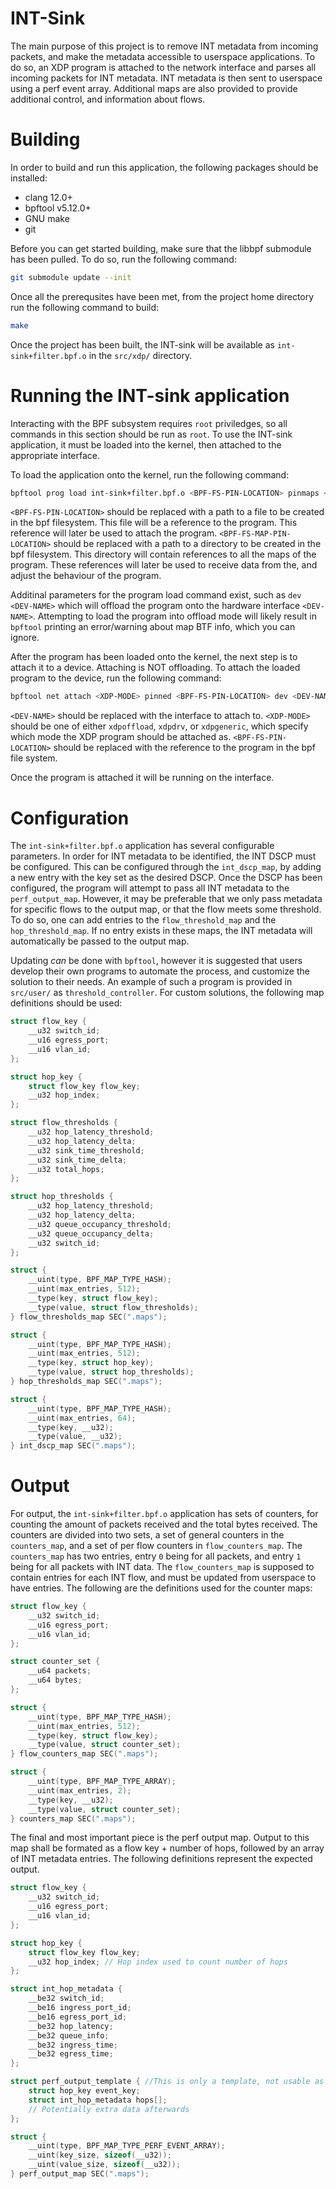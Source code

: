 # INT-Sink

The main purpose of this project is to remove INT metadata from incoming packets,
and make the metadata accessible to userspace applications.
To do so, an XDP program is attached to the network interface
and parses all incoming packets for INT metadata.
INT metadata is then sent to userspace using
a perf event array.
Additional maps are also provided to provide additional control,
and information about flows.

# Building

In order to build and run this application,
the following packages should be installed:

 - clang 12.0+
 - bpftool v5.12.0+
 - GNU make
 - git

Before you can get started building,
make sure that the libbpf submodule has been pulled.
To do so, run the following command:

```bash
git submodule update --init
```

Once all the prerequsites have been met,
from the project home directory
run the following command to build:

```bash
make
```

Once the project has been built,
the INT-sink will be available
as `int-sink+filter.bpf.o` in the `src/xdp/`
directory.

# Running the INT-sink application

Interacting with the BPF subsystem
requires `root` priviledges,
so all commands in this section should
be run as `root`.
To use the INT-sink application,
it must be loaded into the kernel,
then attached to the appropriate interface.

To load the application onto the kernel,
run the following command:

```bash
bpftool prog load int-sink+filter.bpf.o <BPF-FS-PIN-LOCATION> pinmaps <BPF-FS-MAP-PIN-LOCATION>
```

`<BPF-FS-PIN-LOCATION>` should be replaced with a path to a file
to be created in the bpf filesystem.
This file will be a reference to the program.
This reference will later be used to attach the program.
`<BPF-FS-MAP-PIN-LOCATION>` should be replaced with a path
to a directory to be created in the bpf filesystem.
This directory will contain references to all the maps of the program.
These references will later be used to receive data from the,
and adjust the behaviour of the program.

Additinal parameters for the program load command exist,
such as `dev <DEV-NAME>` which will offload
the program onto the hardware interface `<DEV-NAME>`.
Attempting to load the program into offload mode
will likely result in `bpftool` printing an error/warning
about map BTF info, which you can ignore.

After the program has been loaded onto the kernel,
the next step is to attach it to a device.
Attaching is NOT offloading.
To attach the loaded program to the device,
run the following command:

```bash
bpftool net attach <XDP-MODE> pinned <BPF-FS-PIN-LOCATION> dev <DEV-NAME>
```

`<DEV-NAME>` should be replaced with the interface to attach to.
`<XDP-MODE>` should be one of either `xdpoffload`, `xdpdrv`,
or `xdpgeneric`, which specify which mode the XDP
program should be attached as.
`<BPF-FS-PIN-LOCATION>` should be replaced with the reference
to the program in the bpf file system.

Once the program is attached it will be running
on the interface.

# Configuration

The `int-sink+filter.bpf.o` application has several configurable parameters.
In order for INT metadata to be identified,
the INT DSCP must be configured.
This can be configured through the
`int_dscp_map`, by adding a new entry with
the key set as the desired DSCP.
Once the DSCP has been configured,
the program will attempt to pass all
INT metadata to the `perf_output_map`.
However, it may be preferable that we only pass
metadata for specific flows to the output map,
or that the flow meets some threshold.
To do so, one can add entries to the
`flow_threshold_map` and the `hop_threshold_map`.
If no entry exists in these maps,
the INT metadata will automatically be passed
to the output map.

Updating _can_ be done with `bpftool`,
however it is suggested that users develop
their own programs to automate the process,
and customize the solution to their needs.
An example of such a program is provided in
`src/user/` as `threshold_controller`.
For custom solutions, the following map definitions should
be used:

```c
struct flow_key {
    __u32 switch_id;
    __u16 egress_port;
    __u16 vlan_id;
};

struct hop_key {
    struct flow_key flow_key;
    __u32 hop_index;
};

struct flow_thresholds {
    __u32 hop_latency_threshold;
    __u32 hop_latency_delta;
    __u32 sink_time_threshold;
    __u32 sink_time_delta;
    __u32 total_hops;
};

struct hop_thresholds {
    __u32 hop_latency_threshold;
    __u32 hop_latency_delta;
    __u32 queue_occupancy_threshold;
    __u32 queue_occupancy_delta;
    __u32 switch_id;
};

struct {
    __uint(type, BPF_MAP_TYPE_HASH);
    __uint(max_entries, 512);
    __type(key, struct flow_key);
    __type(value, struct flow_thresholds);
} flow_thresholds_map SEC(".maps");

struct {
    __uint(type, BPF_MAP_TYPE_HASH);
    __uint(max_entries, 512);
    __type(key, struct hop_key);
    __type(value, struct hop_thresholds);
} hop_thresholds_map SEC(".maps");

struct {
    __uint(type, BPF_MAP_TYPE_HASH);
    __uint(max_entries, 64);
    __type(key, __u32);
    __type(value, __u32);
} int_dscp_map SEC(".maps");
```

# Output

For output, the `int-sink+filter.bpf.o` application has sets of counters,
for counting the amount of packets received and the total bytes
received.
The counters are divided into two sets,
a set of general counters in the `counters_map`,
and a set of per flow counters in `flow_counters_map`.
The `counters_map` has two entries,
entry `0` being for all packets, and
entry `1` being for all packets with INT data.
The `flow_counters_map` is supposed to contain
entries for each INT flow, and must be updated from
userspace to have entries.
The following are the definitions used for
the counter maps:

```c
struct flow_key {
    __u32 switch_id;
    __u16 egress_port;
    __u16 vlan_id;
};

struct counter_set {
    __u64 packets;
    __u64 bytes;
};

struct {
    __uint(type, BPF_MAP_TYPE_HASH);
    __uint(max_entries, 512);
    __type(key, struct flow_key);
    __type(value, struct counter_set);
} flow_counters_map SEC(".maps");

struct {
    __uint(type, BPF_MAP_TYPE_ARRAY);
    __uint(max_entries, 2);
    __type(key, __u32);
    __type(value, struct counter_set);
} counters_map SEC(".maps");
```

The final and most important piece is the perf output map.
Output to this map shall be formated as a flow key +
number of hops, followed by an array of INT metadata
entries. The following definitions represent
the expected output.

```c
struct flow_key {
    __u32 switch_id;
    __u16 egress_port;
    __u16 vlan_id;
};

struct hop_key {
    struct flow_key flow_key;
    __u32 hop_index; // Hop index used to count number of hops
};

struct int_hop_metadata {
    __be32 switch_id;
    __be16 ingress_port_id;
    __be16 egress_port_id;
    __be32 hop_latency;
    __be32 queue_info;
    __be32 ingress_time;
    __be32 egress_time;
};

struct perf_output_template { //This is only a template, not usable as C code
    struct hop_key event_key;
    struct int_hop_metadata hops[];
    // Potentially extra data afterwards
};

struct {
    __uint(type, BPF_MAP_TYPE_PERF_EVENT_ARRAY);
    __uint(key_size, sizeof(__u32));
    __uint(value_size, sizeof(__u32));
} perf_output_map SEC(".maps");
```


